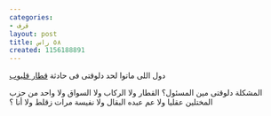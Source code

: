 ```yaml
---
categories:
- قرف
layout: post
title: ٥٨ راس
created: 1156188891
---
```

دول اللى ماتوا لحد دلوقتى فى حادثة [قطار قليوب](http://news.bbc.co.uk/hi/arabic/news/newsid_5269000/5269966.stm)

المشكلة دلوقتى مين المسئول؟ القطار ولا الركاب ولا السواق ولا واحد من حزب المختلين عقليا ولا عم عبده البقال ولا نفيسة مرات زقلط ولا أنا ؟
